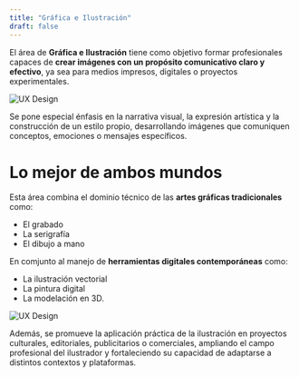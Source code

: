```yaml
---
title: "Gráfica e Ilustración"
draft: false
---
```


El área de **Gráfica e Ilustración** tiene como objetivo formar profesionales capaces de **crear imágenes con un propósito comunicativo claro y efectivo**, ya sea para medios impresos, digitales o proyectos experimentales.

<!--more-->

![UX Design](/FAD-WebPage/images/placeholder.svg)

Se pone especial énfasis en la narrativa visual, la expresión artística y la construcción de un estilo propio, desarrollando imágenes que comuniquen conceptos, emociones o mensajes específicos.

# Lo mejor de ambos mundos
Esta área combina el dominio técnico de las **artes gráficas tradicionales** como: 
- El grabado
- La serigrafía 
- El dibujo a mano 

En comjunto al manejo de **herramientas digitales contemporáneas** como: 
- La ilustración vectorial
- La pintura digital
- La modelación en 3D.

![UX Design](/FAD-WebPage/images/placeholder.svg)

Además, se promueve la aplicación práctica de la ilustración en proyectos culturales, editoriales, publicitarios o comerciales, ampliando el campo profesional del ilustrador y fortaleciendo su capacidad de adaptarse a distintos contextos y plataformas.

